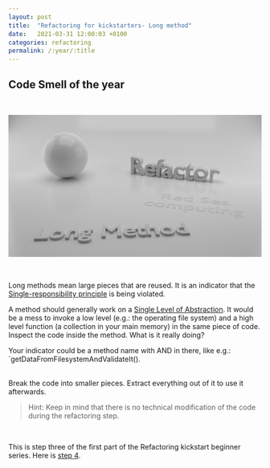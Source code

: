 ```yaml
---
layout: post
title:  "Refactoring for kickstarters- Long method"
date:   2021-03-31 12:00:03 +0100
categories: refactoring
permalink: /:year/:title
---
```


## Code Smell of the year
<br>

![Long method](../images/Refactoring/Refactor-long-methods.png)

<br>

Long methods mean large pieces that are reused. 
It is an indicator that the [Single-responsibility principle](https://en.wikipedia.org/wiki/Single-responsibility_principle) 
is being violated.

A method should generally work on a [Single Level of Abstraction](http://principles-wiki.net/principles:single_level_of_abstraction).
It would be a mess to invoke a low level (e.g.: the operating file system) and a high level 
function (a collection in your main memory) in the same piece of code.
Inspect the code inside the method. What is it really doing?

Your indicator could be a method name with AND in there, like e.g.: `getDataFromFilesystemAndValidateIt().

<br>
Break the code into smaller pieces. Extract everything out of it to use it afterwards.

<br>

>
>Hint: Keep in mind that there is no technical modification of the code during the refactoring step.
>

<br>

This is step three of the first part of the Refactoring kickstart beginner series. Here is [step 4](https://redseacomputing.github.io/2021/Refactoring1-4-long-parameterlist).